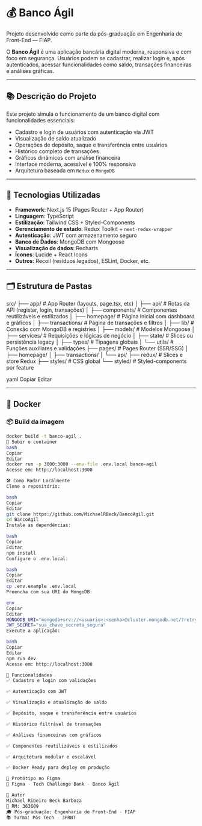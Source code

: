 # 💰 Banco Ágil

Projeto desenvolvido como parte da pós-graduação em Engenharia de Front-End — FIAP.

O **Banco Ágil** é uma aplicação bancária digital moderna, responsiva e com foco em segurança. Usuários podem se cadastrar, realizar login e, após autenticados, acessar funcionalidades como saldo, transações financeiras e análises gráficas.

---

## 📚 Descrição do Projeto

Este projeto simula o funcionamento de um banco digital com funcionalidades essenciais:

- Cadastro e login de usuários com autenticação via JWT
- Visualização de saldo atualizado
- Operações de depósito, saque e transferência entre usuários
- Histórico completo de transações
- Gráficos dinâmicos com análise financeira
- Interface moderna, acessível e 100% responsiva
- Arquitetura baseada em `Redux` e `MongoDB`

---

## 🚀 Tecnologias Utilizadas

- **Framework**: Next.js 15 (Pages Router + App Router)
- **Linguagem**: TypeScript
- **Estilização**: Tailwind CSS + Styled-Components
- **Gerenciamento de estado**: Redux Toolkit + `next-redux-wrapper`
- **Autenticação**: JWT com armazenamento seguro
- **Banco de Dados**: MongoDB com Mongoose
- **Visualização de dados**: Recharts
- **Ícones**: Lucide + React Icons
- **Outros**: Recoil (resíduos legados), ESLint, Docker, etc.

---

## 🗂️ Estrutura de Pastas

src/
├── app/ # App Router (layouts, page.tsx, etc)
│ ├── api/ # Rotas da API (register, login, transações)
│ ├── components/ # Componentes reutilizáveis e estilizados
│ ├── homepage/ # Página inicial com dashboard e gráficos
│ ├── transactions/ # Página de transações e filtros
│ ├── lib/ # Conexão com MongoDB e registries
│ ├── models/ # Modelos Mongoose
│ ├── services/ # Requisições e lógicas de negócio
│ ├── state/ # Slices ou persistência legacy
│ ├── types/ # Tipagens globais
│ └── utils/ # Funções auxiliares e validações
├── pages/ # Pages Router (SSR/SSG)
│ ├── homepage/
│ ├── transactions/
│ └── api/
├── redux/ # Slices e store Redux
├── styles/ # CSS global
└── styled/ # Styled-components por feature

yaml
Copiar
Editar

---

## 🐳 Docker

### 📦 Build da imagem

```bash
docker build -t banco-agil .
🚀 Subir o container
bash
Copiar
Editar
docker run -p 3000:3000 --env-file .env.local banco-agil
Acesse em: http://localhost:3000

🛠️ Como Rodar Localmente
Clone o repositório:

bash
Copiar
Editar
git clone https://github.com/MichaelRBeck/BancoAgil.git
cd BancoAgil
Instale as dependências:

bash
Copiar
Editar
npm install
Configure o .env.local:

bash
Copiar
Editar
cp .env.example .env.local
Preencha com sua URI do MongoDB:

env
Copiar
Editar
MONGODB_URI="mongodb+srv://<usuario>:<senha>@cluster.mongodb.net/?retryWrites=true&w=majority"
JWT_SECRET="sua_chave_secreta_segura"
Execute a aplicação:

bash
Copiar
Editar
npm run dev
Acesse em: http://localhost:3000

🧩 Funcionalidades
✅ Cadastro e login com validações

✅ Autenticação com JWT

✅ Visualização e atualização de saldo

✅ Depósito, saque e transferência entre usuários

✅ Histórico filtrável de transações

✅ Análises financeiras com gráficos

✅ Componentes reutilizáveis e estilizados

✅ Arquitetura modular e escalável

✅ Docker Ready para deploy em produção

🎨 Protótipo no Figma
🔗 Figma - Tech Challenge Bank - Banco Ágil

👤 Autor
Michael Ribeiro Beck Barboza
📘 RM: 363609
🎓 Pós-graduação: Engenharia de Front-End - FIAP
📚 Turma: Pós Tech - 3FRNT
